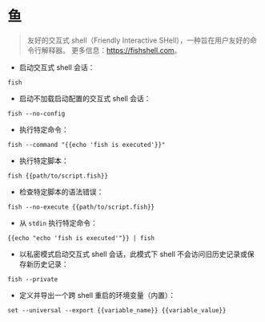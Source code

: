 # 鱼

> 友好的交互式 shell（Friendly Interactive SHell），一种旨在用户友好的命令行解释器。
> 更多信息：<https://fishshell.com>。

- 启动交互式 shell 会话：

`fish`

- 启动不加载启动配置的交互式 shell 会话：

`fish --no-config`

- 执行特定命令：

`fish --command "{{echo 'fish is executed'}}"`

- 执行特定脚本：

`fish {{path/to/script.fish}}`

- 检查特定脚本的语法错误：

`fish --no-execute {{path/to/script.fish}}`

- 从 `stdin` 执行特定命令：

`{{echo "echo 'fish is executed'"}} | fish`

- 以私密模式启动交互式 shell 会话，此模式下 shell 不会访问旧历史记录或保存新历史记录：

`fish --private`

- 定义并导出一个跨 shell 重启的环境变量（内置）：

`set --universal --export {{variable_name}} {{variable_value}}`
